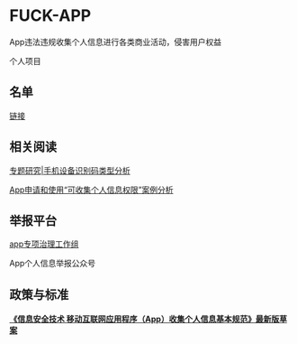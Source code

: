 # FUCK-APP

App违法违规收集个人信息进行各类商业活动，侵害用户权益

个人项目

## 名单

[链接](/blacklist/README.MD)

## 相关阅读

[专题研究|手机设备识别码类型分析](https://mp.weixin.qq.com/s/Ly8XIfKanX3bgeZLe0QyeA)

[App申请和使用“可收集个人信息权限”案例分析](https://mp.weixin.qq.com/s/PCzFKE2Aq5WnG0uxJwFPBw)

## 举报平台

[app专项治理工作组](http://pip.tc260.org.cn/)

App个人信息举报公众号

## 政策与标准

#### [《信息安全技术 移动互联网应用程序（App）收集个人信息基本规范》最新版草案](http://pip.tc260.org.cn/assets/wz/2019-10-25/8a9c0ab4-af01-4e13-aaab-ab63fa273612.pdf)

